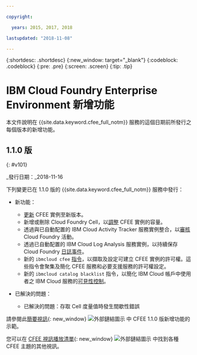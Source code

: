 ```yaml
---

copyright:

  years: 2015, 2017, 2018

lastupdated: "2018-11-08"

---
```


{:shortdesc: .shortdesc}
{:new_window: target="_blank"}
{:codeblock: .codeblock}
{:pre: .pre}
{:screen: .screen}
{:tip: .tip}

# IBM Cloud Foundry Enterprise Environment 新增功能

本文件說明在 {{site.data.keyword.cfee_full_notm}} 服務的這個日期前所發行之每個版本的新增功能。

## 1.1.0 版
{: #v101}

_發行日期：_2018-11-16

下列變更已在 1.1.0 版的 {{site.data.keyword.cfee_full_notm}} 服務中發行：

* 新功能：
   * [更新](https://console.bluemix.net/docs/cloud-foundry/updating-scaling.html#update-scale#update) CFEE 實例至新版本。
   * 新增或刪除 Cloud Foundry Cell，以[調整](https://console.bluemix.net/docs/cloud-foundry/updating-scaling.html#update-scale#scale) CFEE 實例的容量。
   * 透過與已自動配置的 IBM Cloud Activity Tracker 服務實例整合，以[審核](https://console.bluemix.net/docs/cloud-foundry/auditing-logging.html#auditing-logging#auditing) Cloud Foundry 活動。
   * 透過已自動配置的 IBM Cloud Log Analysis 服務實例，以持續保存 Cloud Foundry [日誌事件](https://console.bluemix.net/docs/cloud-foundry/auditing-logging.html#auditing-logging#logging)。
   * 新的 `ibmcloud cfee` [指令](https://console.bluemix.net/docs/cloud-foundry/permissions.html#permissions#permcli-creating)，以擷取及設定可建立 CFEE 實例的許可權。這些指令會聚集及簡化 CFEE 服務和必要支援服務的許可權設定。
   * 新的 `ibmcloud catalog blacklist` 指令，以簡化 IBM Cloud 帳戶中使用者之 IBM Cloud 服務的[可見性控制](https://console.bluemix.net/docs/cloud-foundry/add-serv-inst.html#workingwith-services#service_visibility)。

* 已解決的問題：
   *  已解決的問題：存取 Cell 度量值時發生間歇性錯誤
   
請參閱此[簡要視訊](https://ibm.biz/CFEE-V110){: new_window} ![外部鏈結圖示](../icons/launch-glyph.svg "外部鏈結圖示") 中 CFEE 1.1.0 版新增功能的示範。

您可以在 [CFEE 視訊播放清單](https://ibm.biz/CFEE-Playlist){: new_window} ![外部鏈結圖示](../icons/launch-glyph.svg "外部鏈結圖示") 中找到各種 CFEE 主題的其他視訊。
